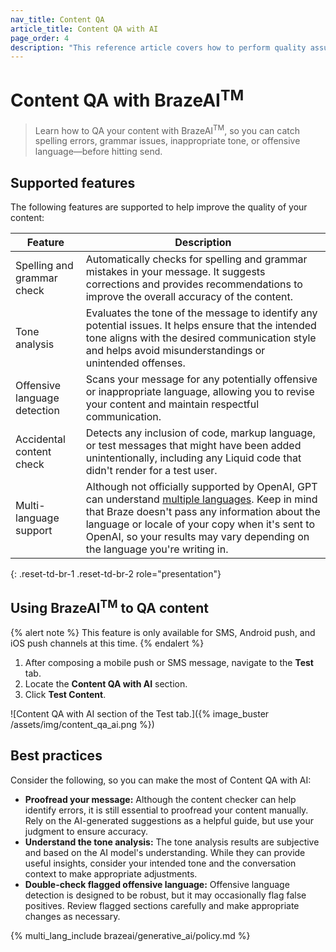 ```yaml
---
nav_title: Content QA
article_title: Content QA with AI
page_order: 4
description: "This reference article covers how to perform quality assurance on your message content with AI directly from the message composer."
---
```


# Content QA with BrazeAI<sup>TM</sup>

> Learn how to QA your content with BrazeAI<sup>TM</sup>, so you can catch spelling errors, grammar issues, inappropriate tone, or offensive language&#8212;before hitting send.

## Supported features

The following features are supported to help improve the quality of your content:

| Feature                     | Description |
|----------------------------|-------------|
| Spelling and grammar check | Automatically checks for spelling and grammar mistakes in your message. It suggests corrections and provides recommendations to improve the overall accuracy of the content. |
| Tone analysis              | Evaluates the tone of the message to identify any potential issues. It helps ensure that the intended tone aligns with the desired communication style and helps avoid misunderstandings or unintended offenses. |
| Offensive language detection | Scans your message for any potentially offensive or inappropriate language, allowing you to revise your content and maintain respectful communication. |
| Accidental content check   | Detects any inclusion of code, markup language, or test messages that might have been added unintentionally, including any Liquid code that didn't render for a test user. |
| Multi-language support     | Although not officially supported by OpenAI, GPT can understand [multiple languages](https://openai.com/research/gpt-4#:~:text=GPT%2D4%203%2Dshot%20accuracy%20on%20MMLU%20across%20languages). Keep in mind that Braze doesn't pass any information about the language or locale of your copy when it's sent to OpenAI, so your results may vary depending on the language you're writing in. |
{: .reset-td-br-1 .reset-td-br-2 role="presentation"}

## Using BrazeAI<sup>TM</sup> to QA content

{% alert note %}
This feature is only available for SMS, Android push, and iOS push channels at this time.
{% endalert %}

1. After composing a mobile push or SMS message, navigate to the **Test** tab.
2. Locate the **Content QA with AI** section.
3. Click **Test Content**.

![Content QA with AI section of the Test tab.]({% image_buster /assets/img/content_qa_ai.png %})

## Best practices

Consider the following, so you can make the most of Content QA with AI:

- **Proofread your message:** Although the content checker can help identify errors, it is still essential to proofread your content manually. Rely on the AI-generated suggestions as a helpful guide, but use your judgment to ensure accuracy.
- **Understand the tone analysis:** The tone analysis results are subjective and based on the AI model's understanding. While they can provide useful insights, consider your intended tone and the conversation context to make appropriate adjustments.
- **Double-check flagged offensive language:** Offensive language detection is designed to be robust, but it may occasionally flag false positives. Review flagged sections carefully and make appropriate changes as necessary.

{% multi_lang_include brazeai/generative_ai/policy.md %}
